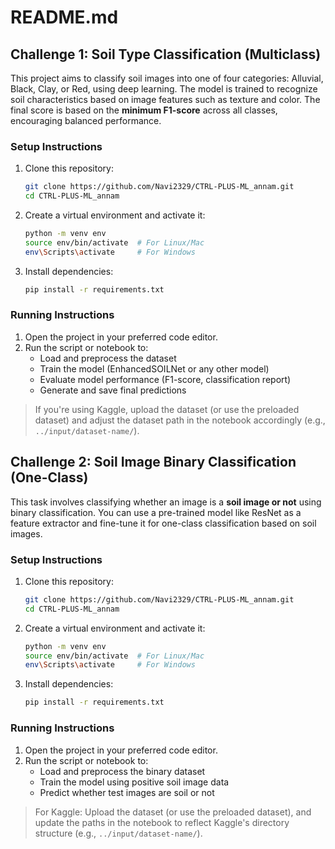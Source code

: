# README.md

## Challenge 1: Soil Type Classification (Multiclass)

This project aims to classify soil images into one of four categories: Alluvial, Black, Clay, or Red, using deep learning. The model is trained to recognize soil characteristics based on image features such as texture and color. The final score is based on the **minimum F1-score** across all classes, encouraging balanced performance.

### Setup Instructions

1. Clone this repository:
   ```bash
   git clone https://github.com/Navi2329/CTRL-PLUS-ML_annam.git
   cd CTRL-PLUS-ML_annam
   ```
2. Create a virtual environment and activate it:
   ```bash
   python -m venv env
   source env/bin/activate  # For Linux/Mac
   env\Scripts\activate     # For Windows
   ```
3. Install dependencies:
   ```bash
   pip install -r requirements.txt
   ```

### Running Instructions

1. Open the project in your preferred code editor.
2. Run the script or notebook to:
   - Load and preprocess the dataset
   - Train the model (EnhancedSOILNet or any other model)
   - Evaluate model performance (F1-score, classification report)
   - Generate and save final predictions

> If you're using Kaggle, upload the dataset (or use the preloaded dataset) and adjust the dataset path in the notebook accordingly (e.g., `../input/dataset-name/`).

## Challenge 2: Soil Image Binary Classification (One-Class)

This task involves classifying whether an image is a **soil image or not** using binary classification. You can use a pre-trained model like ResNet as a feature extractor and fine-tune it for one-class classification based on soil images.

### Setup Instructions

1. Clone this repository:
   ```bash
   git clone https://github.com/Navi2329/CTRL-PLUS-ML_annam.git
   cd CTRL-PLUS-ML_annam
   ```
2. Create a virtual environment and activate it:
   ```bash
   python -m venv env
   source env/bin/activate  # For Linux/Mac
   env\Scripts\activate     # For Windows
   ```
3. Install dependencies:
   ```bash
   pip install -r requirements.txt
   ```

### Running Instructions

1. Open the project in your preferred code editor.
2. Run the script or notebook to:
   - Load and preprocess the binary dataset
   - Train the model using positive soil image data
   - Predict whether test images are soil or not

> For Kaggle: Upload the dataset (or use the preloaded dataset), and update the paths in the notebook to reflect Kaggle's directory structure (e.g., `../input/dataset-name/`).
